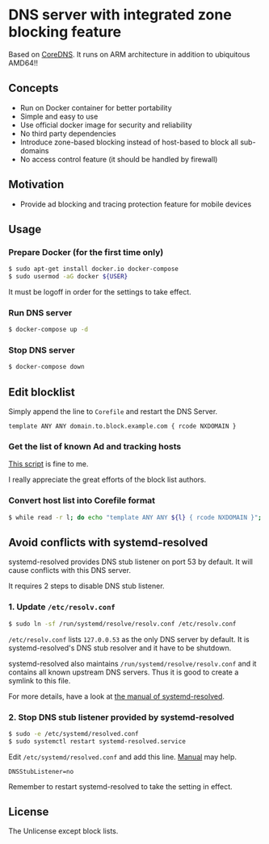 DNS server with integrated zone blocking feature
==========================================
Based on [CoreDNS](https://coredns.io/).
It runs on ARM architecture in addition to ubiquitous AMD64!!

Concepts
------------------------------------------
* Run on Docker container for better portability
* Simple and easy to use
* Use official docker image for security and reliability
* No third party dependencies
* Introduce zone-based blocking instead of host-based to block all sub-domains
* No access control feature (it should be handled by firewall)

Motivation
------------------------------------------
* Provide ad blocking and tracing protection feature for mobile devices

Usage
------------------------------------------
### Prepare Docker (for the first time only)
```bash
$ sudo apt-get install docker.io docker-compose
$ sudo usermod -aG docker ${USER}
```

It must be logoff in order for the settings to take effect.

### Run DNS server
```bash
$ docker-compose up -d
```

### Stop DNS server
```bash
$ docker-compose down
```

Edit blocklist
------------------------------------------
Simply append the line to `Corefile` and restart the DNS Server.

```
template ANY ANY domain.to.block.example.com { rcode NXDOMAIN }
```

### Get the list of known Ad and tracking hosts
[This script](https://gist.github.com/curipha/26fd99381cf5c407b8fd1a5250557a4a) is fine to me.

I really appreciate the great efforts of the block list authors.

### Convert host list into Corefile format
```bash
$ while read -r l; do echo "template ANY ANY ${l} { rcode NXDOMAIN }"; done < adhosts.txt > hosts_for_Corefile.txt
```

Avoid conflicts with systemd-resolved
------------------------------------------
systemd-resolved provides DNS stub listener on port 53 by default.
It will cause conflicts with this DNS server.

It requires 2 steps to disable DNS stub listener.

### 1. Update `/etc/resolv.conf`
```bash
$ sudo ln -sf /run/systemd/resolve/resolv.conf /etc/resolv.conf
```

`/etc/resolv.conf` lists `127.0.0.53` as the only DNS server by default.
It is systemd-resolved's DNS stub resolver and it have to be shutdown.

systemd-resolved also maintains `/run/systemd/resolve/resolv.conf` and it contains all known upstream DNS servers.
Thus it is good to create a symlink to this file.

For more details, have a look at [the manual of systemd-resolved](https://www.freedesktop.org/software/systemd/man/systemd-resolved.service.html#/etc/resolv.conf).

### 2. Stop DNS stub listener provided by systemd-resolved
```bash
$ sudo -e /etc/systemd/resolved.conf
$ sudo systemctl restart systemd-resolved.service
```

Edit `/etc/systemd/resolved.conf` and add this line.
[Manual](https://www.freedesktop.org/software/systemd/man/resolved.conf.html#DNSStubListener=) may help.

```
DNSStubListener=no
```

Remember to restart systemd-resolved to take the setting in effect.

License
------------------------------------------
The Unlicense except block lists.

